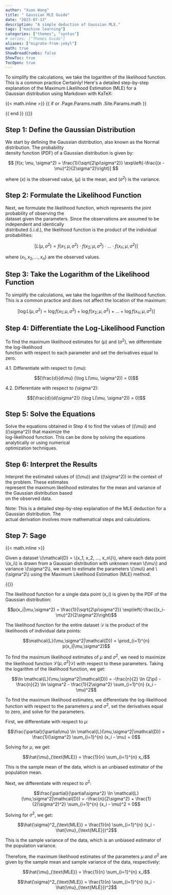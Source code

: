 ```yaml
---
author: "Xuan Wang"
title: " Gaussian MLE Guide"
date: "2023-07-13"
description: "A simple deduction of Gaussian MLE."
tags: ["machine learning"]
categories: ["themes", "syntax"]
# series: ["Themes Guide"]
aliases: ["migrate-from-jekyl"]
math: true
ShowBreadCrumbs: false
ShowToc: true
TocOpen: true
---
```


To simplify the calculations, we take the logarithm of the likelihood function. This is a common practice
Certainly! Here's a detailed step-by-step explanation of the Maximum Likelihood Estimation (MLE) for a   
Gaussian distribution using Markdown with KaTeX:                                                         

{{< math.inline >}}
{{ if or .Page.Params.math .Site.Params.math }}

<!-- KaTeX -->
<link rel="stylesheet" href="https://cdn.jsdelivr.net/npm/katex@0.11.1/dist/katex.min.css" integrity="sha384-zB1R0rpPzHqg7Kpt0Aljp8JPLqbXI3bhnPWROx27a9N0Ll6ZP/+DiW/UqRcLbRjq" crossorigin="anonymous">
<script defer src="https://cdn.jsdelivr.net/npm/katex@0.11.1/dist/katex.min.js" integrity="sha384-y23I5Q6l+B6vatafAwxRu/0oK/79VlbSz7Q9aiSZUvyWYIYsd+qj+o24G5ZU2zJz" crossorigin="anonymous"></script>
<script defer src="https://cdn.jsdelivr.net/npm/katex@0.11.1/dist/contrib/auto-render.min.js" integrity="sha384-kWPLUVMOks5AQFrykwIup5lo0m3iMkkHrD0uJ4H5cjeGihAutqP0yW0J6dpFiVkI" crossorigin="anonymous" onload="renderMathInElement(document.body);"></script>
{{ end }}
{{</ math.inline >}}

## Step 1: Define the Gaussian Distribution                                                                 

We start by defining the Gaussian distribution, also known as the Normal distribution. The probability   
density function (PDF) of a Gaussian distribution is given by:                                           

$$
[f(x; \mu, \sigma^2) = \frac{1}{\sqrt{2\pi\sigma^2}} \exp\left(-\frac{(x - \mu)^2}{2\sigma^2}\right)]
$$

where $(x)$ is the observed value, $(\mu)$ is the mean, and $(\sigma^2)$ is the variance.                      

## Step 2: Formulate the Likelihood Function                                                                

Next, we formulate the likelihood function, which represents the joint probability of observing the      
dataset given the parameters. Since the observations are assumed to be independent and identically       
distributed (i.i.d.), the likelihood function is the product of the individual probabilities:            

$$
[L(\mu, \sigma^2) = f(x_1; \mu, \sigma^2) \cdot f(x_2; \mu, \sigma^2) \cdot ... \cdot f(x_n; \mu, \sigma^2)]
$$                                                                                

where $(x_1, x_2, ..., x_n)$ are the observed values.                                                      

## Step 3: Take the Logarithm of the Likelihood Function                                                    

To simplify the calculations, we take the logarithm of the likelihood function. This is a common practice
and does not affect the location of the maximum:                                                         

$$[\log L(\mu, \sigma^2) = \log f(x_1; \mu, \sigma^2) + \log f(x_2; \mu, \sigma^2) + ... + \log f(x_n; \mu,\sigma^2)]$$

## Step 4: Differentiate the Log-Likelihood Function                                                        

To find the maximum likelihood estimates for $(\mu)$ and $(\sigma^2)$, we differentiate the log-likelihood   
function with respect to each parameter and set the derivatives equal to zero.                           

4.1. Differentiate with respect to (\mu):                                                                

$$[\frac{d}{d\mu} (\log L(\mu, \sigma^2)) = 0]$$                                                   

4.2. Differentiate with respect to (\sigma^2):                                                           

$$[\frac{d}{d(\sigma^2)} (\log L(\mu, \sigma^2)) = 0]$$                                       

## Step 5: Solve the Equations                                                                              


Solve the equations obtained in Step 4 to find the values of \((\mu)\) and \((\sigma^2)\) that maximize the      
log-likelihood function. This can be done by solving the equations analytically or using numerical       
optimization techniques.                                                                                 

## Step 6: Interpret the Results                                                                            

Interpret the estimated values of \((\mu)\) and \((\sigma^2)\) in the context of the problem. These estimates    
represent the maximum likelihood estimates for the mean and variance of the Gaussian distribution based  
on the observed data.                                                                                    

Note: This is a detailed step-by-step explanation of the MLE deduction for a Gaussian distribution. The  
actual derivation involves more mathematical steps and calculations.        

## Step 7: Sage

{{< math.inline >}}

<p>
Given a dataset \(\mathcal{D} = \{x_1, x_2, ..., x_n\}\), where each data point \(x_i\) is drawn from a Gaussian distribution with unknown mean \(\mu\) and variance \(\sigma^2\), we want to estimate the parameters \(\mu\) and \(\sigma^2\) using the Maximum Likelihood Estimation (MLE) method.
</p>
{{</ math.inline >}}

The likelihood function for a single data point \(x_i\) is given by the PDF of the Gaussian distribution:

$$p(x_i|\mu,\sigma^2) = \frac{1}{\sqrt{2\pi\sigma^2}} \exp\left(-\frac{(x_i-\mu)^2}{2\sigma^2}\right)$$

The likelihood function for the entire dataset $\mathcal{D}$ is the product of the likelihoods of individual data points:

$$\mathcal{L}(\mu,\sigma^2|\mathcal{D}) = \prod_{i=1}^{n} p(x_i|\mu,\sigma^2)$$

To find the maximum likelihood estimates of $\mu$ and $\sigma^2$, we need to maximize the likelihood function $\mathcal{L}(\mu,\sigma^2|\mathcal{D})$ with respect to these parameters. Taking the logarithm of the likelihood function, we get:

$$\ln \mathcal{L}(\mu,\sigma^2|\mathcal{D}) = -\frac{n}{2} \ln (2\pi) - \frac{n}{2} \ln \sigma^2 - \frac{1}{2\sigma^2} \sum_{i=1}^{n} (x_i - \mu)^2$$

To find the maximum likelihood estimates, we differentiate the log-likelihood function with respect to the parameters $\mu$ and $\sigma^2$, set the derivatives equal to zero, and solve for the parameters. 

First, we differentiate with respect to $\mu$:

$$\frac{\partial}{\partial\mu} \ln \mathcal{L}(\mu,\sigma^2|\mathcal{D}) = \frac{1}{\sigma^2} \sum_{i=1}^{n} (x_i - \mu) = 0$$

Solving for $\mu$, we get:

$$\hat{\mu}_{\text{MLE}} = \frac{1}{n} \sum_{i=1}^{n} x_i$$

This is the sample mean of the data, which is an unbiased estimator of the population mean.

Next, we differentiate with respect to $\sigma^2$:

$$\frac{\partial}{\partial\sigma^2} \ln \mathcal{L}(\mu,\sigma^2|\mathcal{D}) = -\frac{n}{2\sigma^2} + \frac{1}{2(\sigma^2)^2} \sum_{i=1}^{n} (x_i - \mu)^2 = 0$$

Solving for $\sigma^2$, we get:

$$\hat{\sigma}^2_{\text{MLE}} = \frac{1}{n} \sum_{i=1}^{n} (x_i - \hat{\mu}_{\text{MLE}})^2$$

This is the sample variance of the data, which is an unbiased estimator of the population variance.

Therefore, the maximum likelihood estimates of the parameters $\mu$ and $\sigma^2$ are given by the sample mean and sample variance of the data, respectively:

$$\hat{\mu}_{\text{MLE}} = \frac{1}{n} \sum_{i=1}^{n} x_i$$

$$\hat{\sigma}^2_{\text{MLE}} = \frac{1}{n} \sum_{i=1}^{n} (x_i - \hat{\mu}_{\text{MLE}})^2$$
